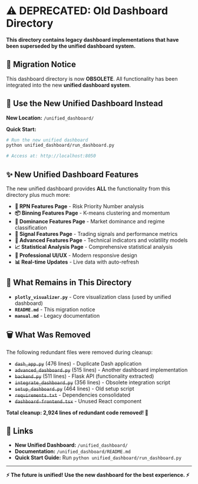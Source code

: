 # ⚠️ DEPRECATED: Old Dashboard Directory

**This directory contains legacy dashboard implementations that have been superseded by the unified dashboard system.**

## 🔄 **Migration Notice**

This dashboard directory is now **OBSOLETE**. All functionality has been integrated into the new **unified dashboard system**.

## 🚀 **Use the New Unified Dashboard Instead**

**New Location:** `/unified_dashboard/`

**Quick Start:**
```bash
# Run the new unified dashboard
python unified_dashboard/run_dashboard.py

# Access at: http://localhost:8050
```

## ✨ **New Unified Dashboard Features**

The new unified dashboard provides **ALL** the functionality from this directory plus much more:

- **🎯 RPN Features Page** - Risk Priority Number analysis
- **📦 Binning Features Page** - K-means clustering and momentum  
- **👑 Dominance Features Page** - Market dominance and regime classification
- **📡 Signal Features Page** - Trading signals and performance metrics
- **🚀 Advanced Features Page** - Technical indicators and volatility models
- **📈 Statistical Analysis Page** - Comprehensive statistical analysis
- **🔗 Professional UI/UX** - Modern responsive design
- **📊 Real-time Updates** - Live data with auto-refresh

## 📁 **What Remains in This Directory**

- **`plotly_visualizer.py`** - Core visualization class (used by unified dashboard)
- **`README.md`** - This migration notice
- **`manual.md`** - Legacy documentation

## 🗑️ **What Was Removed**

The following redundant files were removed during cleanup:
- ~~`dash_app.py`~~ (476 lines) - Duplicate Dash application
- ~~`advanced_dashboard.py`~~ (515 lines) - Another dashboard implementation
- ~~`backend.py`~~ (511 lines) - Flask API (functionality extracted)
- ~~`integrate_dashboard.py`~~ (356 lines) - Obsolete integration script  
- ~~`setup_dashboard.py`~~ (464 lines) - Old setup script
- ~~`requirements.txt`~~ - Dependencies consolidated
- ~~`dashboard-frontend.tsx`~~ - Unused React component

**Total cleanup: 2,924 lines of redundant code removed! 🎉**

## 🔗 **Links**

- **New Unified Dashboard:** `/unified_dashboard/`
- **Documentation:** `/unified_dashboard/README.md`
- **Quick Start Guide:** Run `python unified_dashboard/run_dashboard.py`

---

**⚡ The future is unified! Use the new dashboard for the best experience. ⚡**